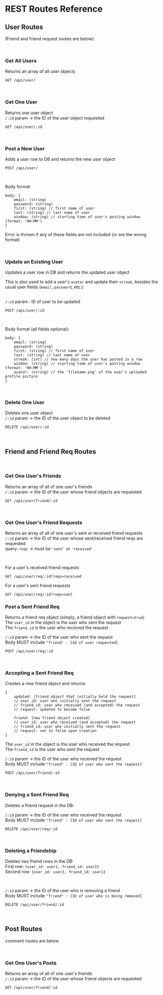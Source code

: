 # REST Routes Reference

## User Routes

(Friend and friend request routes are below)

<br>

### Get All Users

Returns an array of all user objects

```
GET /api/user/
```

<br>

### Get One User

Returns one user object <br> `/:id` param -> the ID of the user object requested

```
GET /api/user/:id
```

<br>

### Post a New User

Adds a user row to DB and returns the new user object <br>

```
POST /api/user/
```

<br>

Body format: <br>

```
body: {
    email: (string)
    password: (string)
    first: (string) // first name of user
    last: (string) // last name of user
    window: (string) // starting time of user's posting window [format: 'HH:MM']
}
```

Error is thrown if any of these fields are not included (or are the wrong format)

<br>

### Update an Existing User

Updates a user row in DB and returns the updated user object <br>

This is also used to add a user's `avatar` and update their `streak`, besides the usual user fields (`email`, `password`, etc.)

<br> `/:id` param : ID of user to be updated <br>

```
POST /api/user/:id
```

<br>

Body format (all fields optional): <br>

```
body: {
    email: (string)
    password: (string)
    first: (string) // first name of user
    last: (string) // last name of user
    streak: (int) // how many days the user has posted in a row
    window: (string) // starting time of user's posting window [format: 'HH:MM']
    avatar: (string) // the 'filename.png' of the user's uploaded profile picture
}
```

<br>

### Delete One User

Deletes one user object <br> `/:id` param -> the ID of the user object to be deleted

```
DELETE /api/user/:id
```

<br>

## Friend and Friend Req Routes

<br>

### Get One User's Friends

Returns an array of all of one user's friends <br> `/:id` param -> the ID of the user whose friend objects are requested

```
GET /api/user/friend/:id
```

<br>

### Get One User's Friend Requests

Returns an array of all of one user's sent or received friend requests <br> `/:id` param -> the ID of the user whose sent/received friend reqs are requested <br> query: `reqs` -> must be `'sent'` or `'received'`

<br>

For a user's received friend requests

```
GET /api/user/req/:id?reqs=received
```

For a user's sent friend requests

```
GET /api/user/req/:id?reqs=sent
```

### Post a Sent Friend Req

Returns a friend req object (simply, a friend object with `request=true`)<br> The `user_id` in the object is the user who sent the request<br> The `friend_id` is the user who received the request <br>

`/:id` param -> the ID of the user who sent the request<br> Body MUST include `"friend" : [ID of user requested]` <br>

```
POST /api/user/req/:id
```

<br>

### Accepting a Sent Friend Req

Creates a new friend object and returns:<br>

```
{
    updated: [friend object that initially held the request]
    // user_id: user who initially sent the request
    // friend_id: user who received (and accepted) the request
    // request: updated to become false

    friend: [new friend object created]
    // user_id: user who received (and accepted) the request
    // friend_id: user who initially sent the request
    // request: set to false upon creation
}
```

The `user_id` in the object is the user who received the request<br> The `friend_id` is the user who sent the request <br>

`/:id` param -> the ID of the user who received the request<br> Body MUST include `"friend" : [ID of user who sent the request]` <br>

```
POST /api/user/friend/:id
```

<br>

### Denying a Sent Friend Req

Deletes a friend request in the DB:<br>

`/:id` param -> the ID of the user who received the request<br> Body MUST include `"friend" : [ID of user who sent the request]` <br>

```
DELETE /api/user/req/:id
```

<br>

### Deleting a Friendship

Deletes two friend rows in the DB:<br> First row: `{user_id: user1, friend_id: user2}`<br> Second row: `{user_id: user2, friend_id: user1}`

<br>

`/:id` param -> the ID of the user who is removing a friend <br> Body MUST include `"friend" : [ID of user who is being removed]` <br>

```
DELETE /api/user/friend/:id
```

<br>


## Post Routes

comment routes are below

<br>


### Get One User's Posts

Returns an array of all of one user's friends <br> `/:id` param -> the ID of the user whose friend objects are requested

```
GET /api/user/friend/:id
```

<br>